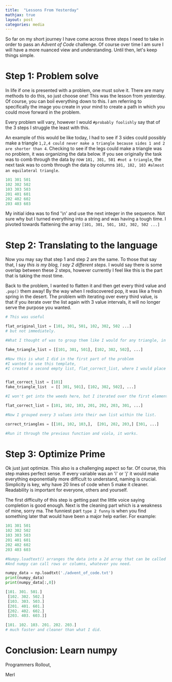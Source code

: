 ```yaml
---
title:  "Lessons From Yesterday"
mathjax: true
layout: post
categories: media
---
```


So far on my short journey I have come across three steps I need to take in order to pass an *Advent of Code* challenge. Of course over time I am sure I will have a more nuanced view and understanding.
Until then, let's keep things simple.  

# Step 1: Problem solve
In life if one is presented with a problem, one must solve it. There are many methods to do this, so just choose one! This was the lesson from yesterday.
Of course, you can boil everything down to this. I am referring to specifically the image you create in your mind to create a path in which you could move forward in the problem.


Every problem will vary, however I would `#probably foolishly` say that of the 3 steps I struggle the least with this.


An example of this would be like today, I had to see if 3 sides could possibly make a triangle `1,2,4 could never make a triangle because sides 1 and 2 are shorter than 4`.
Checking to see if the legs could make a triangle was no problem, it was organizing the data below. If you see originally the task was to comb through the data by row `101, 301, 501 #not a triangle`, the next task was to comb through the data by columns `101, 102, 103 #almost an equilateral triangle`.  

```python
101 301 501
102 302 502
103 303 503
201 401 601
202 402 602
203 403 603
```

My initial idea was to find '\n' and use the next integer in the sequence. Not sure why but I turned everything into a string and was having a tough time. I pivoted towards flattening the array `[101, 301, 501, 102, 302, 502 ...]`  

# Step 2: Translating to the language

Now you may say that step 1 and step 2 are the same. To those that say that, I say *this is my blog, I say 2 different steps*. I would say there is some overlap between these 2 steps, however currently I feel like this is the part that is taking the most time.


Back to the problem, I wanted to flatten it and then get every third value and `.pop()` them away! By the way when I rediscovered pop, it was like a fresh spring in the desert. The problem with iterating over every third value, is that if you iterate over the list again with 3 value intervals, it will no longer serve the purpose you wanted.

```python
# This was useful

flat_original_list = [101, 301, 501, 102, 302, 502 ...]
# but not immediately.

#What I thought of was to group them like I would for any triangle, in a list of lists. I have become very fond of these recently.

fake_triangle_list = [[101, 301, 501], [102, 302, 502], ...]

#Now this is what I did in the first part of the problem
#I wanted to use this template,
#I created a second empty list, flat_correct_list, where I would place the .pop() value from the fake_triangle_list into the flat-flat_correct_list. The .pop() function also deletes the value from the original list,fake_triangle_list.


flat_correct_list = [101]
fake_triangle_list  = [[ 301, 501], [102, 302, 502], ...]

#I won't get into the weeds here, but I iterated over the first element of each fake triangle and transferred it to the flat_correct_list. Until it became this.

flat_correct_list = [101, 102, 103, 201, 202, 203, 301, ...]

#Now I grouped every 3 values into their own list within the list.

correct_triangles = [[101, 102, 103,],  [201, 202, 203,] [301, ...]

#Run it through the previous function and viola, it works.
```


# Step 3: Optimize Prime

Ok just just optimize. This also is a challenging aspect so far. Of course, this step makes perfect sense. If every variable was an 'i' or 'j' it would make everything exponentially more difficult to understand, naming is crucial. Simplicity is key, why have 20 lines of code when 5 make it cleaner. Readability is important for everyone, others and yourself.

The first difficulty of this step is getting past the little voice saying completion is good enough. Next is the cleaning part which is a weakness of mine, sorry ma. The funniest part `type 2 funny` is when you find something later that would have been a major help earlier. For example:
```python
101 301 501
102 302 502
103 303 503
201 401 601
202 402 602
203 403 603

#Numpy.loadtext() arranges the data into a 2d array that can be called upon as such
#And numpy can call rows or columns, whatever you need.

numpy_data = np.loadtxt('./advent_of_code.txt')
print(numpy_data)
print(numpy_data[:,0])

[101. 301. 501.]
 [102. 302. 502.]
 [103. 303. 503.]
 [201. 401. 601.]
 [202. 402. 602.]
 [203. 403. 603.]]

[101. 102. 103. 201. 202. 203.]
# much faster and cleaner than what I did.

```

# Conclusion: Learn numpy




Programmers Rollout,

Merl
